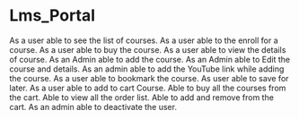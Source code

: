 # Lms_Portal
As a user able to see the list of courses.
As a user able to the enroll for a course. 
As a user able to buy the course. 
As a user able to view the details of course. 
As an Admin able to add the course. 
As an Admin able to Edit the course and details.
As an admin able to add the YouTube link while adding the course. 
As a user able to bookmark the course.
As user able to save for later. 
As a user able to add to cart Course.
Able to buy all the courses from the cart.
Able to view all the order list.
Able to add and remove from the cart.
As an admin able to deactivate the user.
